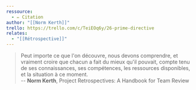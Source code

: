```yaml
---
ressource:
  - ✏️ Citation
author: "[[Norm Kerth]]"
trello: https://trello.com/c/TeiEOq6y/26-prime-directive
relates:
  - "[[Rétrospective]]"
---
```


> Peut importe ce que l'on découvre, nous devons comprendre, et vraiment croire que chacun a fait du mieux qu'il pouvait, compte tenu de ses connaissances, ses compétences, les ressources disponibles, et la situation à ce moment.  
> -- **Norm Kerth**, Project Retrospectives: A Handbook for Team Review